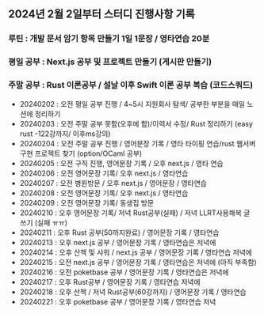 ## 2024년 2월 2일부터 스터디 진행사항 기록
### 루틴 : 개발 문서 암기 항목 만들기 1일 1문장 / 영타연습 20분
### 평일 공부 : Next.js 공부 및 프로젝트 만들기 (게시판 만들기)
### 주말 공부 : Rust 이론공부 / 설날 이후 Swift 이론 공부 복습 (코드스쿼드)

- 20240202 : 오전 평일 공부 진행 / 4~5시 지원회사 탐색/ 공부한 부분을 매일 노션에 정리하기 
- 20240203 : 오전 주말 공부 못함(오후에 함)/이력서 수정/ Rust 정리하기 (easy rust -122강까지/ 이후ms강의)
- 20240204 : 오전 주말 공부 진행 / 영어문장 기록 / 영타 타이핑 연습/rust 웹서버 구현 프로젝트 찾기 (option/OCaml 공부)
- 20240205 : 오전 구직 진행, 영어문장 기록 / 오후 next.js / 영타 연습
- 20240206 : 오전 영어문장 기록/ 오후 next.js / 영타연습
- 20240207 : 오전 병원방문 / 오후 next.js / 영어문장 / 영타연습
- 20240208 : 오전 영어문장 기록/ 오후 next.js / 영타연습
- 20240209 : 오전 영어문장 기록/ 동생집 방문  
- 20240210 : 오후 영어문장 기록/ 저녁 Rust공부(실패) / 저녁 LLRT사용해복 글 쓰기 (실패 ㅠㅠ) 
- 20240211 : 오후 Rust 공부(50까지완료) / 영어문장 기록 / 영타연습 
- 20240213 : 오후 next.js 공부 / 영어문장 기록 / 영타연습은 저녁에 
- 20240214 : 오후 산책 및 샤워 / next.js 공부 / 영어문장 기록 / 영타연습 저녁에  
- 20240215 : 오전 next.js 공부 / 영어문장 기록 / 영타연습은 저녁에 (아직 부족함)  
- 20240216 : 오전 poketbase 공부 / 영어문장 기록 / 영타연습은 저녁에  
- 20240217 : 오후 Rust공부 / 영어문장 기록 / 영타연습 저녁에 
- 20240218 : 오후 산책 / 저녁 Rust공부(60강까지) /  영어문장 기록 / 영타연습  
- 20240221 : 오후 poketbase 공부 / 영어문장 기록 / 영타연습 저녁